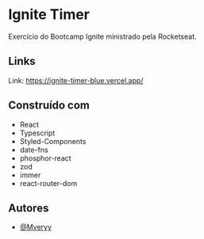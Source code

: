 # Ignite Timer

Exercício do Bootcamp Ignite ministrado pela Rocketseat.

## Links

Link: https://ignite-timer-blue.vercel.app/

## Construído com

- React
- Typescript
- Styled-Components
- date-fns
- phosphor-react
- zod
- immer
- react-router-dom

## Autores

- [@Mveryy](https://github.com/Mveryy)

